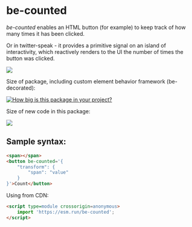 # be-counted

*be-counted* enables an HTML button (for example) to keep track of how many times it has been clicked.

Or in twitter-speak - it provides a primitive signal on an island of interactivity, which reactively renders to the UI the number of times the button was clicked.

<a href="https://nodei.co/npm/be-counted/"><img src="https://nodei.co/npm/be-counted.png"></a>

Size of package, including custom element behavior framework (be-decorated):

[![How big is this package in your project?](https://img.shields.io/bundlephobia/minzip/be-counted?style=for-the-badge)](https://bundlephobia.com/result?p=be-counted)

Size of new code in this package:

<img src="http://img.badgesize.io/https://cdn.jsdelivr.net/npm/be-counted?compression=gzip">

## Sample syntax:

```html
<span></span>
<button be-counted='{
    "transform": {
        "span": "value"
    }
}'>Count</button>
```

Using from CDN:

```html
<script type=module crossorigin=anonymous>
    import 'https://esm.run/be-counted';
</script>
```

